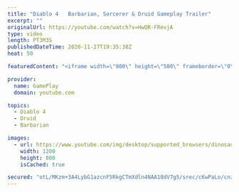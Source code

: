 ```yaml
---
title: "Diablo 4   Barbarian, Sorcerer & Druid Gameplay Trailer"
excerpt: ""
originalUrl: https://youtube.com/watch?v=HwQR-FRevjA
type: video
length: PT3M3S
publishedDateTime: 2020-11-27T19:35:38Z
heat: 50

featuredContent: "<iframe width=\"800\" height=\"500\" frameborder=\"0\" src=\"https://www.youtube.com/embed/HwQR-FRevjA\" allow=\"accelerometer; autoplay; encrypted-media; gyroscope; picture-in-picture\" allowfullscreen></iframe>"

provider:
  name: GamePlay
  domain: youtube.com

topics:
  - Diablo 4
  - Druid
  - Barbarian

images:
  - url: https://www.youtube.com/img/desktop/supported_browsers/dinosaur.png
    width: 1200
    height: 800
    isCached: true

secured: "otL/MKzm+3A4LybG1azcnF5RkgCTmXdln4NAA10dV7g5/srec/cKwPaLo/cnzCn6s7J0cD6Td0YNpwcoC6MwsE6d+pv+fy+SWlZBlRoXnofAsajTEwZkvupD22DQWLOBgUAEH0PQc4mHWGxXwFG2AgMNOsVPzZND2YbeQfLtEL5XX5XPRJjAP1tRUDWU+ep4Ga7koiJIFFm4gHt10Zh6iXRKd3NZT1HwTo6FIPlbXWAqMQimOOP7wqs7c7y9a9q0JZS77pFpzimVdRQqw+5DXrqlnIO6eS/qhXMBjwcjxyXtvDLGIdAunOV8BYfh61JptP9FRhXfKnFiTgHfUje0ewgEKJByd1w34mwgujqDjzYlEeDPOjX4DdjPTiuELFHnY8Tsw6j/KlGg0zWxJqTIe5N4nmRzC2HlUiVQz6Pzlp8=;Gs4BxhnxFy/xoQZk6WAD9A=="
---
```


